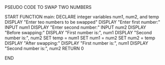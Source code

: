 PSEUDO CODE TO SWAP TWO NUMBERS

START
FUNCTION main:
DECLARE integer variables num1, num2, and temp
DISPLAY "Enter teo numbers to be swapped"
DISPLAY "Enter first number:"
INPUT num1
DISPLAY "Enter second number:"
INPUT num2
DISPLAY "Before swapping:"
DISPLAY "First number is:", num1
DISPLAY "Second number is:", num2
SET temp = num1
SET num1 = num2
SET num2 = temp
DISPLAY "After swapping:"
DISPLAY "First number is:", num1
DISPLAY "Second number is:", num2
RETURN 0

END
